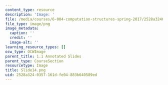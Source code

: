 ```yaml
---
content_type: resource
description: 'Image: '
file: /media/courses/6-004-computation-structures-spring-2017/2528a3240357161dfe04883b640589ed_Slide14.png
file_type: image/png
image_metadata:
  caption: ''
  credit: ''
  image-alt: ''
learning_resource_types: []
ocw_type: OCWImage
parent_title: 1.1 Annotated Slides
parent_type: CourseSection
resourcetype: Image
title: Slide14.png
uid: 2528a324-0357-161d-fe04-883b640589ed
---
```

